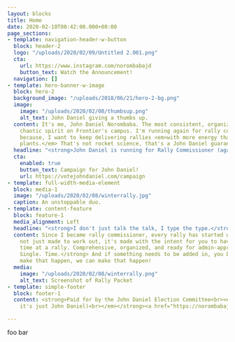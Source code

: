 ```yaml
---
layout: blocks
title: Home
date: 2020-02-10T00:42:00.000+00:00
page_sections:
- template: navigation-header-w-button
  block: header-2
  logo: "/uploads/2020/02/09/Untitled 2.001.png"
  cta:
    url: https://www.instagram.com/norombabajd
    button_text: Watch the Announcement!
  navigation: []
- template: hero-banner-w-image
  block: hero-2
  background_image: "/uploads/2018/06/21/hero-2-bg.png"
  image:
    image: "/uploads/2020/02/08/thumbsup.png"
    alt_text: John Daniel giving a thumbs up.
  content: It's me, John Daniel Norombaba. The most consistent, organized, and yet
    chaotic spirit on Frontier's campus. I'm running again for rally commissioner
    because, I want to keep delivering rallies <em>with more energy than nuclear power
    plants.</em> That's not rocket science, that's a John Daniel guarantee!
  headline: "<strong>John Daniel is running for Rally Commissioner (again).</strong>"
  cta:
    enabled: true
    button_text: Campaign for John Daniel!
    url: https://votejohndaniel.com/campaign
- template: full-width-media-element
  block: media-1
  image: "/uploads/2020/02/08/winterrally.jpg"
  caption: An unstoppable duo.
- template: content-feature
  block: feature-1
  media_alignment: Left
  headline: "<strong>I don't just talk the talk, I type the type.</strong>"
  content: Since I became rally commissioner, every rally has started with this. It's
    not just made to work out, it's made with the intent for you to have the best
    time at a rally. Comprehensive, organized, and ready for admin-approval. <strong>Every.
    Single. Time.</strong> And if something needs to be added in, you betcha' I can
    make that happen, we can make that happen!
  media:
    image: "/uploads/2020/02/08/winterrally.png"
    alt_text: Screenshot of Rally Packet
- template: simple-footer
  block: footer-1
  content: <strong>Paid for by the John Daniel Election Committee<br><em>(but in reality,
    it's just John Daniel)<br></em></strong><a href="https://norombabajd.com" title="norombabajd.com">norombabajd.com</a>

---
```

foo bar
